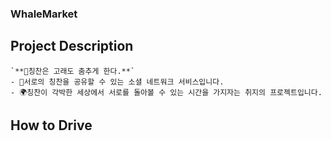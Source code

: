 ### WhaleMarket

## Project Description
    `**🐳칭찬은 고래도 춤추게 한다.**`
    - 👥서로의 칭찬을 공유할 수 있는 소셜 네트워크 서비스입니다.
    - 🌍칭찬이 각박한 세상에서 서로를 돌아볼 수 있는 시간을 가지자는 취지의 프로젝트입니다.

## How to Drive